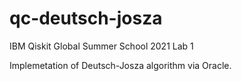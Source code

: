 # qc-deutsch-josza
IBM Qiskit Global Summer School 2021 Lab 1

Implemetation of Deutsch-Josza algorithm via Oracle.
